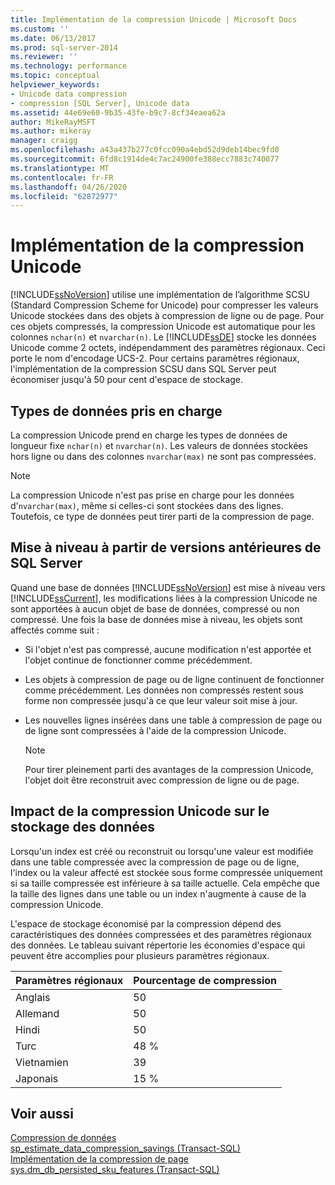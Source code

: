 ```yaml
---
title: Implémentation de la compression Unicode | Microsoft Docs
ms.custom: ''
ms.date: 06/13/2017
ms.prod: sql-server-2014
ms.reviewer: ''
ms.technology: performance
ms.topic: conceptual
helpviewer_keywords:
- Unicode data compression
- compression [SQL Server], Unicode data
ms.assetid: 44e69e60-9b35-43fe-b9c7-8cf34eaea62a
author: MikeRayMSFT
ms.author: mikeray
manager: craigg
ms.openlocfilehash: a43a437b277c0fcc090a4ebd52d9deb14bec9fd0
ms.sourcegitcommit: 6fd8c1914de4c7ac24900fe388ecc7883c740077
ms.translationtype: MT
ms.contentlocale: fr-FR
ms.lasthandoff: 04/26/2020
ms.locfileid: "62872977"
---
```

# <a name="unicode-compression-implementation"></a>Implémentation de la compression Unicode
  [!INCLUDE[ssNoVersion](../../includes/ssnoversion-md.md)] utilise une implémentation de l’algorithme SCSU (Standard Compression Scheme for Unicode) pour compresser les valeurs Unicode stockées dans des objets à compression de ligne ou de page. Pour ces objets compressés, la compression Unicode est automatique pour les colonnes `nchar(n)` et `nvarchar(n)`. Le [!INCLUDE[ssDE](../../includes/ssde-md.md)] stocke les données Unicode comme 2 octets, indépendamment des paramètres régionaux. Ceci porte le nom d'encodage UCS-2. Pour certains paramètres régionaux, l'implémentation de la compression SCSU dans SQL Server peut économiser jusqu'à 50 pour cent d'espace de stockage.  
  
## <a name="supported-data-types"></a>Types de données pris en charge  
 La compression Unicode prend en charge les types de données de longueur fixe `nchar(n)` et `nvarchar(n)`. Les valeurs de données stockées hors ligne ou dans des colonnes `nvarchar(max)` ne sont pas compressées.  
  
> [!NOTE]  
>  La compression Unicode n'est pas prise en charge pour les données d'`nvarchar(max)`, même si celles-ci sont stockées dans des lignes. Toutefois, ce type de données peut tirer parti de la compression de page.  
  
## <a name="upgrading-from-earlier-versions-of-sql-server"></a>Mise à niveau à partir de versions antérieures de SQL Server  
 Quand une base de données [!INCLUDE[ssNoVersion](../../includes/ssnoversion-md.md)] est mise à niveau vers [!INCLUDE[ssCurrent](../../includes/sscurrent-md.md)], les modifications liées à la compression Unicode ne sont apportées à aucun objet de base de données, compressé ou non compressé. Une fois la base de données mise à niveau, les objets sont affectés comme suit :  
  
-   Si l'objet n'est pas compressé, aucune modification n'est apportée et l'objet continue de fonctionner comme précédemment.  
  
-   Les objets à compression de page ou de ligne continuent de fonctionner comme précédemment. Les données non compressés restent sous forme non compressée jusqu'à ce que leur valeur soit mise à jour.  
  
-   Les nouvelles lignes insérées dans une table à compression de page ou de ligne sont compressées à l'aide de la compression Unicode.  
  
    > [!NOTE]  
    >  Pour tirer pleinement parti des avantages de la compression Unicode, l'objet doit être reconstruit avec compression de ligne ou de page.  
  
## <a name="how-unicode-compression-affects-data-storage"></a>Impact de la compression Unicode sur le stockage des données  
 Lorsqu'un index est créé ou reconstruit ou lorsqu'une valeur est modifiée dans une table compressée avec la compression de page ou de ligne, l'index ou la valeur affecté est stockée sous forme compressée uniquement si sa taille compressée est inférieure à sa taille actuelle. Cela empêche que la taille des lignes dans une table ou un index n'augmente à cause de la compression Unicode.  
  
 L'espace de stockage économisé par la compression dépend des caractéristiques des données compressées et des paramètres régionaux des données. Le tableau suivant répertorie les économies d'espace qui peuvent être accomplies pour plusieurs paramètres régionaux.  
  
|Paramètres régionaux|Pourcentage de compression|  
|------------|-------------------------|  
|Anglais|50|  
|Allemand|50|  
|Hindi|50|  
|Turc|48 %|  
|Vietnamien|39|  
|Japonais|15 %|  
  
## <a name="see-also"></a>Voir aussi  
 [Compression de données](data-compression.md)   
 [sp_estimate_data_compression_savings &#40;Transact-SQL&#41;](/sql/relational-databases/system-stored-procedures/sp-estimate-data-compression-savings-transact-sql)   
 [Implémentation de la compression de page](page-compression-implementation.md)   
 [sys.dm_db_persisted_sku_features &#40;Transact-SQL&#41;](/sql/relational-databases/system-dynamic-management-views/sys-dm-db-persisted-sku-features-transact-sql)  
  
  
